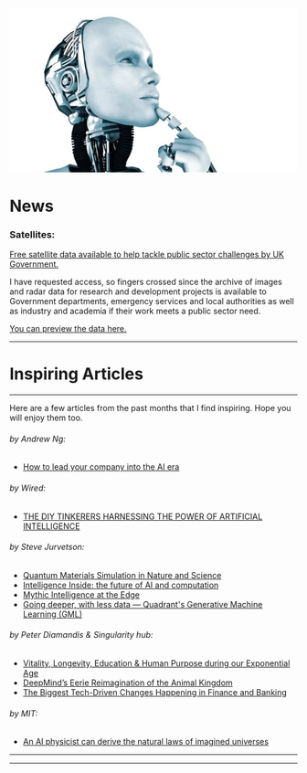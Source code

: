 ![# Welcome to my adventure](/images/robo17.jpg)

# News

### Satellites:

[Free satellite data available to help tackle public sector challenges by UK Government.](https://www.gov.uk/government/news/free-satellite-data-available-to-help-tackle-public-sector-challenges)

I have requested access, so fingers crossed since the archive of images and radar data for research and development projects is available to Government departments, emergency services and local authorities as well as industry and academia if their work meets a public sector need.



[You can preview the data here.](http://sedas.satapps.org/#tools)

-----------------------

# Inspiring Articles 
-----------------------

Here are a few articles from the past months that I find inspiring. Hope you will enjoy them too. 

###### by Andrew Ng:
* [How to lead your company into the AI era](https://landing.ai/ai-transformation-playbook/)

###### by Wired:
* [THE DIY TINKERERS HARNESSING THE POWER OF ARTIFICIAL INTELLIGENCE](https://www.wired.com/story/diy-tinkerers-artificial-intelligence-smart-tech/)

###### by Steve Jurvetson:
* [Quantum Materials Simulation in Nature and Science](https://www.flickr.com/photos/jurvetson/44159880032/in/photostream/)
* [Intelligence Inside: the future of AI and computation](https://www.flickr.com/photos/jurvetson/28799579322/)
* [Mythic Intelligence at the Edge](https://www.flickr.com/photos/jurvetson/32754204924/)
* [Going deeper, with less data — Quadrant's Generative Machine Learning (GML)](https://www.flickr.com/photos/jurvetson/41261658324/)

###### by Peter Diamandis & Singularity hub:
* [Vitality, Longevity, Education & Human Purpose during our Exponential Age](https://a360.mykajabi.com/383642?preview_theme_id=707601)
* [DeepMind’s Eerie Reimagination of the Animal Kingdom](https://singularityhub.com/2018/10/21/deepminds-eerie-reimagination-of-the-animal-kingdom/#sm.0001dcs1f16p7d9dyv81ribe30cxq)
* [The Biggest Tech-Driven Changes Happening in Finance and Banking](https://singularityhub.com/2018/09/20/the-bright-tech-driven-future-of-finance-and-banking/#sm.0001dcs1f16p7d9dyv81ribe30cxq)

###### by MIT:
* [An AI physicist can derive the natural laws of imagined universes](https://www.technologyreview.com/s/612358/an-ai-physicist-can-derive-the-natural-laws-of-imagined-universes/?utm_source=facebook.com&utm_medium=social&utm_campaign=owned_social&fbclid=IwAR2S8M41F0UBZcisdPodFSnLGs2iv5qL-gjFWExQuAhE34d9Xlt6hXSrH-Q)


-------------
-------------
